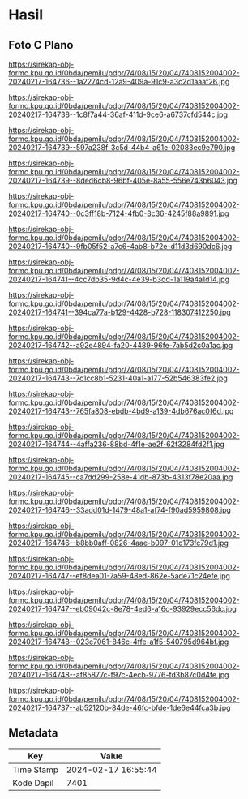 # Hasil

## Foto C Plano

https://sirekap-obj-formc.kpu.go.id/0bda/pemilu/pdpr/74/08/15/20/04/7408152004002-20240217-164736--1a2274cd-12a9-409a-91c9-a3c2d1aaaf26.jpg

https://sirekap-obj-formc.kpu.go.id/0bda/pemilu/pdpr/74/08/15/20/04/7408152004002-20240217-164738--1c8f7a44-36af-411d-9ce6-a6737cfd544c.jpg

https://sirekap-obj-formc.kpu.go.id/0bda/pemilu/pdpr/74/08/15/20/04/7408152004002-20240217-164739--597a238f-3c5d-44b4-a61e-02083ec9e790.jpg

https://sirekap-obj-formc.kpu.go.id/0bda/pemilu/pdpr/74/08/15/20/04/7408152004002-20240217-164739--8ded6cb8-96bf-405e-8a55-556e743b6043.jpg

https://sirekap-obj-formc.kpu.go.id/0bda/pemilu/pdpr/74/08/15/20/04/7408152004002-20240217-164740--0c3ff18b-7124-4fb0-8c36-4245f88a9891.jpg

https://sirekap-obj-formc.kpu.go.id/0bda/pemilu/pdpr/74/08/15/20/04/7408152004002-20240217-164740--9fb05f52-a7c6-4ab8-b72e-d11d3d690dc6.jpg

https://sirekap-obj-formc.kpu.go.id/0bda/pemilu/pdpr/74/08/15/20/04/7408152004002-20240217-164741--4cc7db35-9d4c-4e39-b3dd-1a119a4a1d14.jpg

https://sirekap-obj-formc.kpu.go.id/0bda/pemilu/pdpr/74/08/15/20/04/7408152004002-20240217-164741--394ca77a-b129-4428-b728-118307412250.jpg

https://sirekap-obj-formc.kpu.go.id/0bda/pemilu/pdpr/74/08/15/20/04/7408152004002-20240217-164742--a92e4894-fa20-4489-96fe-7ab5d2c0a1ac.jpg

https://sirekap-obj-formc.kpu.go.id/0bda/pemilu/pdpr/74/08/15/20/04/7408152004002-20240217-164743--7c1cc8b1-5231-40a1-a177-52b546383fe2.jpg

https://sirekap-obj-formc.kpu.go.id/0bda/pemilu/pdpr/74/08/15/20/04/7408152004002-20240217-164743--765fa808-ebdb-4bd9-a139-4db676ac0f6d.jpg

https://sirekap-obj-formc.kpu.go.id/0bda/pemilu/pdpr/74/08/15/20/04/7408152004002-20240217-164744--4affa236-88bd-4f1e-ae2f-62f3284fd2f1.jpg

https://sirekap-obj-formc.kpu.go.id/0bda/pemilu/pdpr/74/08/15/20/04/7408152004002-20240217-164745--ca7dd299-258e-41db-873b-4313f78e20aa.jpg

https://sirekap-obj-formc.kpu.go.id/0bda/pemilu/pdpr/74/08/15/20/04/7408152004002-20240217-164746--33add01d-1479-48a1-af74-f90ad5959808.jpg

https://sirekap-obj-formc.kpu.go.id/0bda/pemilu/pdpr/74/08/15/20/04/7408152004002-20240217-164746--b8bb0aff-0826-4aae-b097-01d173fc79d1.jpg

https://sirekap-obj-formc.kpu.go.id/0bda/pemilu/pdpr/74/08/15/20/04/7408152004002-20240217-164747--ef8dea01-7a59-48ed-862e-5ade71c24efe.jpg

https://sirekap-obj-formc.kpu.go.id/0bda/pemilu/pdpr/74/08/15/20/04/7408152004002-20240217-164747--eb09042c-8e78-4ed6-a16c-93929ecc56dc.jpg

https://sirekap-obj-formc.kpu.go.id/0bda/pemilu/pdpr/74/08/15/20/04/7408152004002-20240217-164748--023c7061-846c-4ffe-a1f5-540795d964bf.jpg

https://sirekap-obj-formc.kpu.go.id/0bda/pemilu/pdpr/74/08/15/20/04/7408152004002-20240217-164748--af85877c-f97c-4ecb-9776-fd3b87c0d4fe.jpg

https://sirekap-obj-formc.kpu.go.id/0bda/pemilu/pdpr/74/08/15/20/04/7408152004002-20240217-164737--ab52120b-84de-46fc-bfde-1de6e44fca3b.jpg


## Metadata

| Key        | Value               |
| ---------- | ------------------- |
| Time Stamp | 2024-02-17 16:55:44 |
| Kode Dapil | 7401                |



